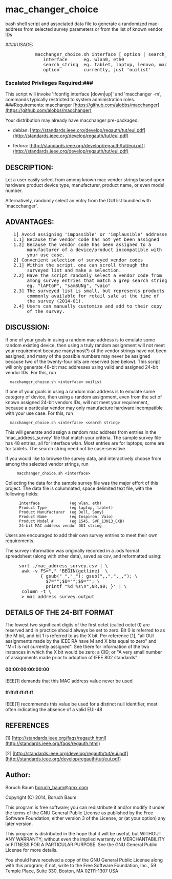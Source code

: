 mac_changer_choice
==================

bash shell script and associated data file to generate a
randomized mac-address from selected survey parameters or
from the list of known vendor IDs

####USAGE:
<pre>
           macchanger_choice.sh interface [ option | search_string ]
              interface      eg. wlan0, eth0
              search_string  eg. tablet, laptop, lenovo, mac\n\
              option         currently, just 'ouilist'
</pre>

### Escalated Privileges Required:###
This script will invoke 'ifconfig interface [down|up]' and 'macchanger -m',
commands typically restricted to system administration roles.</dd>
###Requirements:
macchanger [https://github.com/alobbs/macchanger](https://github.com/alobbs/macchanger)

Your distribution may already have macchanger pre-packaged:

* debian: [http://standards.ieee.org/develop/regauth/tut/eui.pdf](http://standards.ieee.org/develop/regauth/tut/eui.pdf)

* fedora: [http://standards.ieee.org/develop/regauth/tut/eui.pdf](http://standards.ieee.org/develop/regauth/tut/eui.pdf)

DESCRIPTION:
------------
Let a user easily select from among known mac vendor
   strings based upon hardware product device type,
   manufacturer, product name, or even model number.

   Alternatively, randomly select an entry from the OUI list
   bundled with 'maccchanger'.

ADVANTAGES:
-----------
<pre>
   1] Avoid assigning 'impossible' or 'implausible' addresses
   1.1] Because the vendor code has not yet been assigned
   1.2] Because the vendor code has been assigned to a
        manufacturer of a device/product incompatible with
        your use case.
   2] Convenient selection of surveyed vendor codes
   2.1] Within the script, one can scroll through the
        surveyed list and make a selection.
   2.2] Have the script randomly select a vendor code from
        among survey entries that match a grep search string
        eg. "lAPtoP", "samSUNg", "vaio"
   2.3] The surveyed list is small, but represents products
        commonly available for retail sale at the time of
        the survey (2014-01).
   2.4] Users can manually customize and add to their copy
        of the survey.
</pre>

DISCUSSION:
-----------
If one of your goals in using a random mac address is
   to emulate some random existing device, then using a
   truly random assignment will not meet your requirement
   because many(most?) of the vendor strings have not
   been assigned, and many of the possible numbers may
   never be assigned because two of the twenty-four bits
   are reserved (see below). This script will only
   generate 48-bit mac addresses using valid and assigned
   24-bit vendor IDs. For this, run

      macchanger_choice.sh <interface> ouilist

   If one of your goals in using a random mac address is
   to emulate some category of device, then using a
   random assignment, even from the set of known assigned
   24-bit vendors IDs,  will not meet your requirement,
   because a particular vendor may only manufacture
   hardware incompatible with your use case. For this, run

      macchanger_choice.sh <interface> <search string>

   This will generate and assign a random mac address from
   entries in the 'mac_address_survey' file that match
   your criteria. The sample survey file has 48 entries,
   all for interface wlan. Most entries are for laptops;
   some are for tablets. The search string need not be
   case-sensitive.

   If you would like to browse the survey data, and
   interactively choose from among the selected vendor
   strings, run

         macchanger_choice.sh <interface>

   Collecting the data for the sample survey file was
   the major effort of this project. The data file is
   columnated, space delimited  text file, with the
   following fields:

          Interface             (eg wlan, eth)
          Product Type          (eg laptop, tablet)
          Product Manufacturer  (eg Dell, Sony)
          Product Name          (eg Inspiron, Vaio)
          Product Model #       (eg 1545, SVF_13N13_CXB)
          24-bit MAC address vendor OUI string

   Users are encouraged to add their own survey
   entries to meet their own requirements.

   The survey information was originally recorded
   in a .ods format spreadsheet (along with other data),
   saved as csv, and reformatted using:
<pre>     sort ./mac_address_survey.csv | \
      awk -v FS="," 'BEGIN{getline}  \
             { gsub(" ","_"); gsub(",,",",_,"); \
               $7="";$8="";$9=""; \
               printf "%d %s\n",NR,$0; }' | \
      column -t \
      > mac_address_survey.output
</pre>
DETAILS OF THE 24-BIT FORMAT
----------------------------
The lowest two significant digits of the first octet
    (called octet 0) are reserved and in practice should
    always be set to zero. Bit 0 is referred to as the M
    bit, and bit 1 is referred to as the X bit. Per
    reference [1],  "all OUI assignments made by the
    IEEE RA have M and X bits equal to zero" and "M=1 is
    not currently assigned". See there for information of
    the two instances in which the X bit would be zero: a
    CID; or "A very small number of assignments made
    prior to adoption of IEEE 802 standards"

#### 00:00:00:00:00:00
IEEE[1] demands that this MAC address value never be used

#### ff:ff:ff:ff:ff:ff
IEEE[1] recommends this value be used for a distinct null identifier, most often indicating the absence of a valid EUI-48

REFERENCES
----------
[1] [http://standards.ieee.org/faqs/regauth.html](http://standards.ieee.org/faqs/regauth.html)

[2] [http://standards.ieee.org/develop/regauth/tut/eui.pdf](http://standards.ieee.org/develop/regauth/tut/eui.pdf)

Author:
-------
Boruch Baum <boruch_baum@gmx.com>

Copyright (C) 2014, Boruch Baum

This program is free software; you can redistribute it and/or
modify it under the terms of the GNU General Public License as
published by the Free Software Foundation; either version 3
of the License, or (at your option) any later version.

This program is distributed in the hope that it will be useful,
but WITHOUT ANY WARRANTY; without even the implied warranty of
MERCHANTABILITY or FITNESS FOR A PARTICULAR PURPOSE.  See the
GNU General Public License for more details.

You should have received a copy of the GNU General Public License
along with this program; if not, write to the Free Software
Foundation, Inc., 59 Temple Place, Suite 330, Boston, MA 02111-1307
USA
